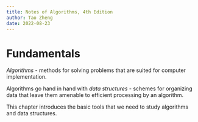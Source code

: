 ```yaml
---
title: Notes of Algorithms, 4th Edition
author: Tao Zheng
date: 2022-08-23
---
```


# Fundamentals

*Algorithms* - methods for solving problems that are suited for computer implementation.

Algorithms go hand in hand with *data structures* - schemes for organizing data that leave them amenable to efficient processing by an algorithm.

This chapter introduces the basic tools that we need to study algorithms and data structures.